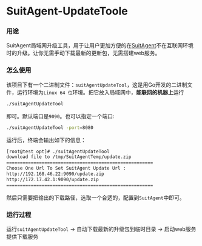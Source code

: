 # SuitAgent-UpdateToole

### 用途

SuitAgent局域网升级工具，用于让用户更加方便的在[SuitAgent](:https://github.com/cqyijifu/OpenFalcon-SuitAgent)不在互联网环境时的升级。让你无需手动下载最新的更新包，无需搭建web服务。



### 怎么使用

该项目下有一个二进制文件：`suitAgentUpdateTool`，这是用Go开发的二进制文件，运行环境为`Linux 64 位`环境。把它放入局域网中，**能联网的机器上**运行

```sh
./suitAgentUpdateTool
```



即可。默认端口是`9090`。也可以指定一个端口:

```sh
./suitAgentUpdateTool -port=8080
```

运行后，终端会输出如下的信息：

```sh
[root@test opt]# ./suitAgentUpdateTool
download file to /tmp/SuitAgentTemp/update.zip
======================================================
Choose One Url To Set SuitAgent Update Url :
http://192.168.46.22:9090/update.zip
http://172.17.42.1:9090/update.zip
======================================================
```



然后只需要把输出的下载路径，选取一个合适的，配置到`SuitAgent`中即可。



### 运行过程



运行`suitAgentUpdateTool` -> 自动下载最新的升级包到临时目录 -> 启动web服务提供下载服务

